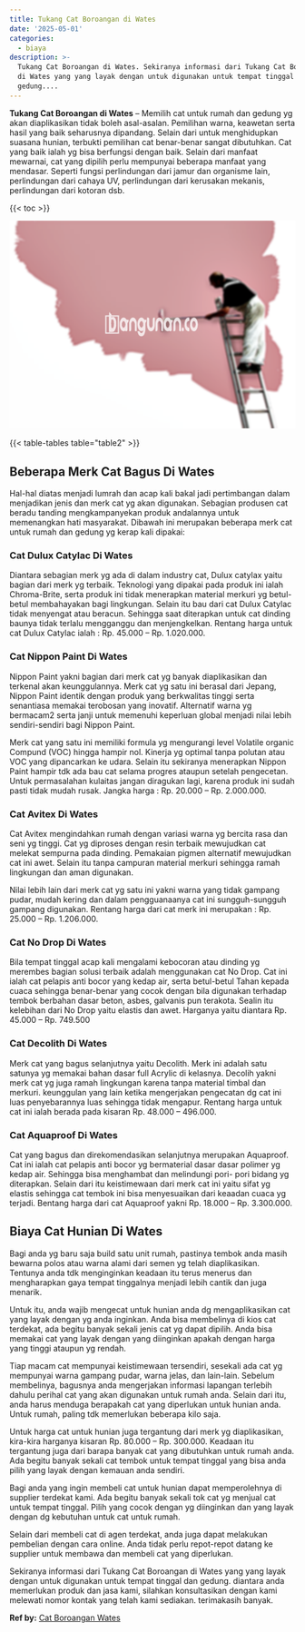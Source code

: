 ```yaml
---
title: Tukang Cat Boroangan di Wates
date: '2025-05-01'
categories:
  - biaya
description: >-
  Tukang Cat Boroangan di Wates. Sekiranya informasi dari Tukang Cat Boroangan
  di Wates yang yang layak dengan untuk digunakan untuk tempat tinggal dan
  gedung....
---
```


**Tukang Cat Boroangan di Wates** – Memilih cat untuk rumah dan gedung yg akan diaplikasikan tidak boleh asal-asalan. Pemilihan warna, keawetan serta hasil yang baik seharusnya dipandang. Selain dari untuk menghidupkan suasana hunian, terbukti pemilihan cat benar-benar sangat dibutuhkan. Cat yang baik ialah yg bisa berfungsi dengan baik. Selain dari manfaat mewarnai, cat yang dipilih perlu mempunyai beberapa manfaat yang mendasar. Seperti fungsi perlindungan dari jamur dan organisme lain, perlindungan dari cahaya UV, perlindungan dari kerusakan mekanis, perlindungan dari kotoran dsb.

{{< toc >}}

![Tukang Cat Boroangan di Wates](/images/jasa-cat-murah19.png)

{{< table-tables table="table2" >}}

## Beberapa Merk Cat Bagus Di Wates

Hal-hal diatas menjadi lumrah dan acap kali bakal jadi pertimbangan dalam menjadikan jenis dan merk cat yg akan digunakan. Sebagian produsen cat beradu tanding mengkampanyekan produk andalannya untuk memenangkan hati masyarakat. Dibawah ini merupakan beberapa merk cat untuk rumah dan gedung yg kerap kali dipakai:

### Cat Dulux Catylac Di Wates

Diantara sebagian merk yg ada di dalam industry cat, Dulux catylax yaitu bagian dari merk yg terbaik. Teknologi yang dipakai pada produk ini ialah Chroma-Brite, serta produk ini tidak menerapkan material merkuri yg betul-betul membahayakan bagi lingkungan. Selain itu bau dari cat Dulux Catylac tidak menyengat atau beracun. Sehingga saat diterapkan untuk cat dinding baunya tidak terlalu mengganggu dan menjengkelkan. Rentang harga untuk cat Dulux Catylac ialah : Rp. 45.000 – Rp. 1.020.000.

### Cat Nippon Paint Di Wates

Nippon Paint yakni bagian dari merk cat yg banyak diaplikasikan dan terkenal akan keunggulannya. Merk cat yg satu ini berasal dari Jepang, Nippon Paint identik dengan produk yang berkwalitas tinggi serta senantiasa memakai terobosan yang inovatif. Alternatif warna yg bermacam2 serta janji untuk memenuhi keperluan global menjadi nilai lebih sendiri-sendiri bagi Nippon Paint.

Merk cat yang satu ini memiliki formula yg mengurangi level Volatile organic Compund (VOC) hingga hampir nol. Kinerja yg optimal tanpa polutan atau VOC yang dipancarkan ke udara. Selain itu sekiranya menerapkan Nippon Paint hampir tdk ada bau cat selama progres ataupun setelah pengecetan. Untuk permasalahan kulaitas jangan diragukan lagi, karena produk ini sudah pasti tidak mudah rusak. Jangka harga : Rp. 20.000 – Rp. 2.000.000.

### Cat Avitex Di Wates

Cat Avitex mengindahkan rumah dengan variasi warna yg bercita rasa dan seni yg tinggi. Cat yg diproses dengan resin terbaik mewujudkan cat melekat sempurna pada dinding. Pemakaian pigmen alternatif mewujudkan cat ini awet. Selain itu tanpa campuran material merkuri sehingga ramah lingkungan dan aman digunakan.

Nilai lebih lain dari merk cat yg satu ini yakni warna yang tidak gampang pudar, mudah kering dan dalam pengguanaanya cat ini sungguh-sungguh gampang digunakan. Rentang harga dari cat merk ini merupakan : Rp. 25.000 – Rp. 1.206.000.

### Cat No Drop Di Wates

Bila tempat tinggal acap kali mengalami kebocoran atau dinding yg merembes bagian solusi terbaik adalah menggunakan cat No Drop. Cat ini ialah cat pelapis anti bocor yang kedap air, serta betul-betul Tahan kepada cuaca sehingga benar-benar yang cocok dengan bila digunakan terhadap tembok berbahan dasar beton, asbes, galvanis pun terakota. Sealin itu kelebihan dari No Drop yaitu elastis dan awet. Harganya yaitu diantara Rp. 45.000 – Rp. 749.500

### Cat Decolith Di Wates

Merk cat yang bagus selanjutnya yaitu Decolith. Merk ini adalah satu satunya yg memakai bahan dasar full Acrylic di kelasnya. Decolih yakni merk cat yg juga ramah lingkungan karena tanpa material timbal dan merkuri. keunggulan yang lain ketika mengerjakan pengecatan dg cat ini luas penyebarannya luas sehingga tidak mengapur. Rentang harga untuk cat ini ialah berada pada kisaran Rp. 48.000 – 496.000.

### Cat Aquaproof Di Wates

Cat yang bagus dan direkomendasikan selanjutnya merupakan Aquaproof. Cat ini ialah cat pelapis anti bocor yg bermaterial dasar dasar polimer yg kedap air. Sehingga bisa menghambat dan melindungi pori- pori bidang yg diterapkan. Selain dari itu keistimewaan dari merk cat ini yaitu sifat yg elastis sehingga cat tembok ini bisa menyesuaikan dari keaadan cuaca yg terjadi. Bentang harga dari cat Aquaproof yakni Rp. 18.000 – Rp. 3.300.000.

## Biaya Cat Hunian Di Wates

Bagi anda yg baru saja build satu unit rumah, pastinya tembok anda masih bewarna polos atau warna alami dari semen yg telah diaplikasikan. Tentunya anda tdk menginginkan keadaan itu terus menerus dan mengharapkan gaya tempat tinggalnya menjadi lebih cantik dan juga menarik.

Untuk itu, anda wajib mengecat untuk hunian anda dg mengaplikasikan cat yang layak dengan yg anda inginkan. Anda bisa membelinya di kios cat terdekat, ada begitu banyak sekali jenis cat yg dapat dipilih. Anda bisa memakai cat yang layak dengan yang diinginkan apakah dengan harga yang tinggi ataupun yg rendah.

Tiap macam cat mempunyai keistimewaan tersendiri, sesekali ada cat yg mempunyai warna gampang pudar, warna jelas, dan lain-lain. Sebelum membelinya, bagusnya anda mengerjakan informasi lapangan terlebih dahulu perihal cat yang akan digunakan untuk rumah anda. Selain dari itu, anda harus menduga berapakah cat yang diperlukan untuk hunian anda. Untuk rumah, paling tdk memerlukan beberapa kilo saja.

Untuk harga cat untuk hunian juga tergantung dari merk yg diaplikasikan, kira-kira harganya kisaran Rp. 80.000 – Rp. 300.000. Keadaan itu tergantung juga dari barapa banyak cat yang dibutuhkan untuk rumah anda. Ada begitu banyak sekali cat tembok untuk tempat tinggal yang bisa anda pilih yang layak dengan kemauan anda sendiri.

Bagi anda yang ingin membeli cat untuk hunian dapat memperolehnya di supplier terdekat kami. Ada begitu banyak sekali tok cat yg menjual cat untuk tempat tinggal. Pilih yang cocok dengan yg diinginkan dan yang layak dengan dg kebutuhan untuk cat untuk rumah.

Selain dari membeli cat di agen terdekat, anda juga dapat melakukan pembelian dengan cara online. Anda tidak perlu repot-repot datang ke supplier untuk membawa dan membeli cat yang diperlukan.

Sekiranya informasi dari Tukang Cat Boroangan di Wates yang yang layak dengan untuk digunakan untuk tempat tinggal dan gedung. diantara anda memerlukan produk dan jasa kami, silahkan konsultasikan dengan kami melewati nomor kontak yang telah kami sediakan. terimakasih banyak.

**Ref by:** [Cat Boroangan Wates](https://id.wikipedia.org/wiki/Cat)
